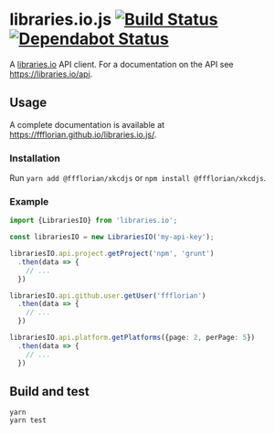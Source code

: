 # libraries.io.js [![Build Status](https://api.travis-ci.org/ffflorian/libraries.io.js.svg?branch=master)](https://travis-ci.org/ffflorian/libraries.io.js/) [![Dependabot Status](https://api.dependabot.com/badges/status?host=github&repo=ffflorian/libraries.io.js)](https://dependabot.com)

A [libraries.io](https://libraries.io) API client. For a documentation on the API see https://libraries.io/api.

## Usage

A complete documentation is available at https://ffflorian.github.io/libraries.io.js/.

### Installation

Run `yarn add @ffflorian/xkcdjs` or `npm install @ffflorian/xkcdjs`.

### Example

```ts
import {LibrariesIO} from 'libraries.io';

const librariesIO = new LibrariesIO('my-api-key');

librariesIO.api.project.getProject('npm', 'grunt')
  .then(data => {
    // ...
  })

librariesIO.api.github.user.getUser('ffflorian')
  .then(data => {
    // ...
  })

librariesIO.api.platform.getPlatforms({page: 2, perPage: 5})
  .then(data => {
    // ...
  })

```

## Build and test

```
yarn
yarn test
```
